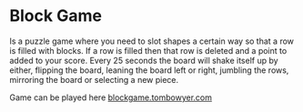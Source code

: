 # Block Game
Is a puzzle game where you need to slot shapes a certain way so that a row is filled with blocks.
If a row is filled then that row is deleted and a point to added to your score.
Every 25 seconds the board will shake itself up by either, flipping the board, leaning the board left or right, jumbling the rows, mirroring the board or selecting a new piece.

Game can be played here [blockgame.tombowyer.com](https://blockgame.tombowyer.com)
